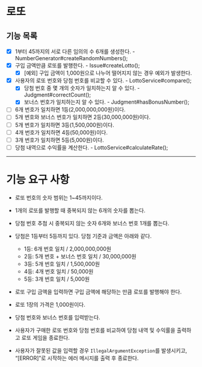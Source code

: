 # 로또

## 기능 목록

- [x] 1부터 45까지의 서로 다른 임의의 수 6개를 생성한다. - NumberGenerator#createRandomNumbers();
- [x] 구입 금액만큼 로또를 발행한다. - Issue#createLotto();
  - [x] [예외] 구입 금액이 1,000원으로 나누어 떨어지지 않는 경우 예외가 발생한다.
- [x] 사용자의 로또 번호와 당첨 번호를 비교할 수 있다. - LottoService#compare();
    - [x] 당첨 번호 중 몇 개의 숫자가 일치하는지 알 수 있다. - Judgment#correctCount();
    - [x] 보너스 번호가 일치하는지 알 수 있다. - Judgment#hasBonusNumber();
- [ ] 6개 번호가 일치하면 1등(2,000,000,000원)이다.
- [ ] 5개 번호와 보너스 번호가 일치하면 2등(30,000,000원)이다.
- [ ] 5개 번호가 일치하면 3등(1,500,000원)이다.
- [ ] 4개 번호가 일치하면 4등(50,000원)이다.
- [ ] 3개 번호가 일치하면 5등(5,000원)이다.
- [ ] 당첨 내역으로 수익률을 계산한다. - LottoService#calculateRate();

---
# 기능 요구 사항

- 로또 번호의 숫자 범위는 1~45까지이다.
- 1개의 로또를 발행할 때 중복되지 않는 6개의 숫자를 뽑는다.
- 당첨 번호 추첨 시 중복되지 않는 숫자 6개와 보너스 번호 1개를 뽑는다.
- 당첨은 1등부터 5등까지 있다. 당첨 기준과 금액은 아래와 같다.
    - 1등: 6개 번호 일치 / 2,000,000,000원
    - 2등: 5개 번호 + 보너스 번호 일치 / 30,000,000원
    - 3등: 5개 번호 일치 / 1,500,000원
    - 4등: 4개 번호 일치 / 50,000원
    - 5등: 3개 번호 일치 / 5,000원

- 로또 구입 금액을 입력하면 구입 금액에 해당하는 만큼 로또를 발행해야 한다.
- 로또 1장의 가격은 1,000원이다.
- 당첨 번호와 보너스 번호를 입력받는다.
- 사용자가 구매한 로또 번호와 당첨 번호를 비교하여 당첨 내역 및 수익률을 출력하고 로또 게임을 종료한다.
- 사용자가 잘못된 값을 입력할 경우 `IllegalArgumentException`를 발생시키고, “[ERROR]”로 시작하는 에러 메시지를 출력 후 종료한다.
